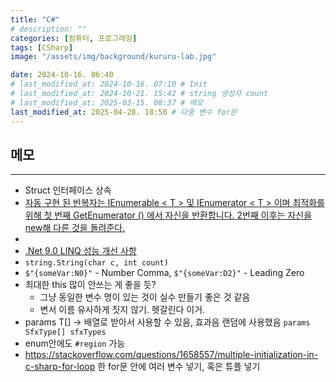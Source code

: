 ```yaml
---
title: "C#"
# description: ""
categories: [컴퓨터, 프로그래밍]
tags: [CSharp]
image: "/assets/img/background/kururu-lab.jpg"

date: 2024-10-16. 06:40
# last_modified_at: 2024-10-16. 07:10 # Init
# last_modified_at: 2024-10-21. 15:42 # string 생성자 count
# last_modified_at: 2025-03-15. 08:37 # 메모
last_modified_at: 2025-04-28. 18:50 # 다중 변수 for문
---
```


## 메모

---

- Struct 인터페이스 상속
- [자동 구현 된 반복자는 IEnumerable < T > 및 IEnumerator < T > 이며 최적화를 위해 첫 번째 GetEnumerator () 에서 자신을 반환합니다. 2번째 이후는 자신을 new해 다른 것을 돌려준다.](https://x.com/neuecc/status/1843568471768215622)
- [](https://x.com/_danuel_/status/1823337950832382124)
- [.Net 9.0 LINQ 성능 개선 사항](https://news.hada.io/topic?id=17327)
- `string.String(char c, int count)`
- `$"{someVar:N0}"` - Number Comma, `$"{someVar:D2}"` - Leading Zero
- 최대한 this 많이 안쓰는 게 좋을 듯?
  - 그냥 동일한 변수 명이 있는 것이 실수 만들기 좋은 것 같음
  - 변서 이름 유사하게 짓지 않기. 헷갈린다 이거.
- params T[] -> 배열로 받아서 사용할 수 있음, 효과음 랜덤에 사용했음 `params SfxType[] sfxTypes`
- enum안에도 `#region` 가능
- <https://stackoverflow.com/questions/1658557/multiple-initialization-in-c-sharp-for-loop> 한 for문 안에 여러 변수 넣기, 혹은 튜플 넣기
